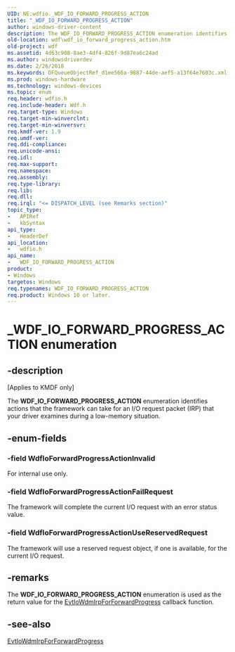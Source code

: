 ```yaml
---
UID: NE:wdfio._WDF_IO_FORWARD_PROGRESS_ACTION
title: "_WDF_IO_FORWARD_PROGRESS_ACTION"
author: windows-driver-content
description: The WDF_IO_FORWARD_PROGRESS_ACTION enumeration identifies actions that the framework can take for an I/O request packet (IRP) that your driver examines during a low-memory situation.
old-location: wdf\wdf_io_forward_progress_action.htm
old-project: wdf
ms.assetid: 4d63c908-8ae3-4df4-826f-9d87ea6c24ad
ms.author: windowsdriverdev
ms.date: 2/26/2018
ms.keywords: DFQueueObjectRef_d1ee566a-9887-44de-aef5-a13f64e7603c.xml, WDF_IO_FORWARD_PROGRESS_ACTION, WDF_IO_FORWARD_PROGRESS_ACTION enumeration, WdfIoForwardProgressActionFailRequest, WdfIoForwardProgressActionInvalid, WdfIoForwardProgressActionUseReservedRequest, _WDF_IO_FORWARD_PROGRESS_ACTION, kmdf.wdf_io_forward_progress_action, wdf.wdf_io_forward_progress_action, wdfio/WDF_IO_FORWARD_PROGRESS_ACTION, wdfio/WdfIoForwardProgressActionFailRequest, wdfio/WdfIoForwardProgressActionInvalid, wdfio/WdfIoForwardProgressActionUseReservedRequest
ms.prod: windows-hardware
ms.technology: windows-devices
ms.topic: enum
req.header: wdfio.h
req.include-header: Wdf.h
req.target-type: Windows
req.target-min-winverclnt: 
req.target-min-winversvr: 
req.kmdf-ver: 1.9
req.umdf-ver: 
req.ddi-compliance: 
req.unicode-ansi: 
req.idl: 
req.max-support: 
req.namespace: 
req.assembly: 
req.type-library: 
req.lib: 
req.dll: 
req.irql: "<= DISPATCH_LEVEL (see Remarks section)"
topic_type:
-	APIRef
-	kbSyntax
api_type:
-	HeaderDef
api_location:
-	wdfio.h
api_name:
-	WDF_IO_FORWARD_PROGRESS_ACTION
product:
- Windows
targetos: Windows
req.typenames: WDF_IO_FORWARD_PROGRESS_ACTION
req.product: Windows 10 or later.
---
```


# _WDF_IO_FORWARD_PROGRESS_ACTION enumeration


## -description


<p class="CCE_Message">[Applies to KMDF only]

The <b>WDF_IO_FORWARD_PROGRESS_ACTION</b> enumeration identifies actions that the framework can take for an I/O request packet (IRP) that your driver examines during a low-memory situation.


## -enum-fields




### -field WdfIoForwardProgressActionInvalid

For internal use only.


### -field WdfIoForwardProgressActionFailRequest

The framework will complete the current I/O request with an error status value.


### -field WdfIoForwardProgressActionUseReservedRequest

The framework will use a reserved request object, if one is available, for the current I/O request.


## -remarks



The <b>WDF_IO_FORWARD_PROGRESS_ACTION</b> enumeration is used as the return value for the <a href="https://msdn.microsoft.com/71974802-954d-4856-a32b-1dcc45c36ba5">EvtIoWdmIrpForForwardProgress</a> callback function.




## -see-also




<a href="https://msdn.microsoft.com/71974802-954d-4856-a32b-1dcc45c36ba5">EvtIoWdmIrpForForwardProgress</a>
 

 

